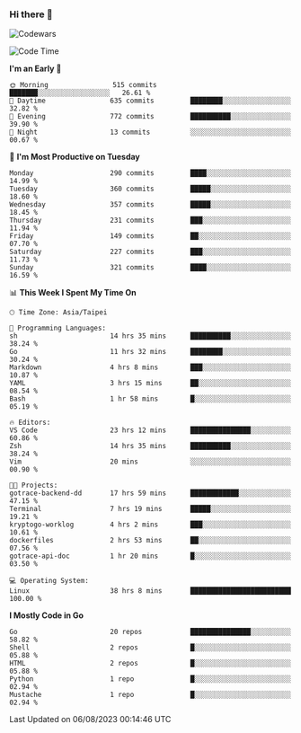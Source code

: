 ### Hi there 👋

![Codewars](https://www.codewars.com/users/omegaatt36/badges/small)

<!--START_SECTION:waka-->
![Code Time](http://img.shields.io/badge/Code%20Time-1%2C480%20hrs%2043%20mins-blue)

**I'm an Early 🐤** 

```text
🌞 Morning                515 commits         ███████░░░░░░░░░░░░░░░░░░   26.61 % 
🌆 Daytime                635 commits         ████████░░░░░░░░░░░░░░░░░   32.82 % 
🌃 Evening                772 commits         ██████████░░░░░░░░░░░░░░░   39.90 % 
🌙 Night                  13 commits          ░░░░░░░░░░░░░░░░░░░░░░░░░   00.67 % 
```
📅 **I'm Most Productive on Tuesday** 

```text
Monday                   290 commits         ████░░░░░░░░░░░░░░░░░░░░░   14.99 % 
Tuesday                  360 commits         █████░░░░░░░░░░░░░░░░░░░░   18.60 % 
Wednesday                357 commits         █████░░░░░░░░░░░░░░░░░░░░   18.45 % 
Thursday                 231 commits         ███░░░░░░░░░░░░░░░░░░░░░░   11.94 % 
Friday                   149 commits         ██░░░░░░░░░░░░░░░░░░░░░░░   07.70 % 
Saturday                 227 commits         ███░░░░░░░░░░░░░░░░░░░░░░   11.73 % 
Sunday                   321 commits         ████░░░░░░░░░░░░░░░░░░░░░   16.59 % 
```


📊 **This Week I Spent My Time On** 

```text
🕑︎ Time Zone: Asia/Taipei

💬 Programming Languages: 
sh                       14 hrs 35 mins      ██████████░░░░░░░░░░░░░░░   38.24 % 
Go                       11 hrs 32 mins      ████████░░░░░░░░░░░░░░░░░   30.24 % 
Markdown                 4 hrs 8 mins        ███░░░░░░░░░░░░░░░░░░░░░░   10.87 % 
YAML                     3 hrs 15 mins       ██░░░░░░░░░░░░░░░░░░░░░░░   08.54 % 
Bash                     1 hr 58 mins        █░░░░░░░░░░░░░░░░░░░░░░░░   05.19 % 

🔥 Editors: 
VS Code                  23 hrs 12 mins      ███████████████░░░░░░░░░░   60.86 % 
Zsh                      14 hrs 35 mins      ██████████░░░░░░░░░░░░░░░   38.24 % 
Vim                      20 mins             ░░░░░░░░░░░░░░░░░░░░░░░░░   00.90 % 

🐱‍💻 Projects: 
gotrace-backend-dd       17 hrs 59 mins      ████████████░░░░░░░░░░░░░   47.15 % 
Terminal                 7 hrs 19 mins       █████░░░░░░░░░░░░░░░░░░░░   19.21 % 
kryptogo-worklog         4 hrs 2 mins        ███░░░░░░░░░░░░░░░░░░░░░░   10.61 % 
dockerfiles              2 hrs 53 mins       ██░░░░░░░░░░░░░░░░░░░░░░░   07.56 % 
gotrace-api-doc          1 hr 20 mins        █░░░░░░░░░░░░░░░░░░░░░░░░   03.50 % 

💻 Operating System: 
Linux                    38 hrs 8 mins       █████████████████████████   100.00 % 
```

**I Mostly Code in Go** 

```text
Go                       20 repos            ███████████████░░░░░░░░░░   58.82 % 
Shell                    2 repos             █░░░░░░░░░░░░░░░░░░░░░░░░   05.88 % 
HTML                     2 repos             █░░░░░░░░░░░░░░░░░░░░░░░░   05.88 % 
Python                   1 repo              █░░░░░░░░░░░░░░░░░░░░░░░░   02.94 % 
Mustache                 1 repo              █░░░░░░░░░░░░░░░░░░░░░░░░   02.94 % 
```




 Last Updated on 06/08/2023 00:14:46 UTC
<!--END_SECTION:waka-->

<!--
**omegaatt36/omegaatt36** is a ✨ _special_ ✨ repository because its `README.md` (this file) appears on your GitHub profile.

Here are some ideas to get you started:

- 🔭 I’m currently working on ...
- 🌱 I’m currently learning ...
- 👯 I’m looking to collaborate on ...
- 🤔 I’m looking for help with ...
- 💬 Ask me about ...
- 📫 How to reach me: ...
- 😄 Pronouns: ...
- ⚡ Fun fact: ...
-->
